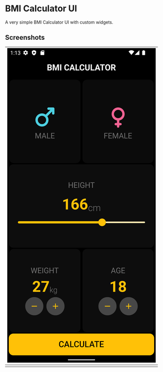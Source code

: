 # BMI Calculator UI

A very simple BMI Calculator UI with custom widgets.

## Screenshots

| ![](/screenshots/Screenshot_1657933439.png) |
| ------------------------------------------- |
|                                             |
